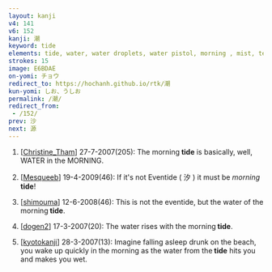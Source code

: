 ```yaml
---
layout: kanji
v4: 141
v6: 152
kanji: 潮
keyword: tide
elements: tide, water, water droplets, water pistol, morning , mist, ten, needle, early, sun, day, moon, month, flesh, part of the body, ten2, needle2
strokes: 15
image: E6BDAE
on-yomi: チョウ
redirect_to: https://hochanh.github.io/rtk/潮
kun-yomi: しお、うしお
permalink: /潮/
redirect_from:
 - /152/
prev: 沙
next: 源
---
```


1) [<a href="http://kanji.koohii.com/profile/Christine_Tham">Christine_Tham</a>] 27-7-2007(205): The morning<strong> tide</strong> is basically, well, WATER in the MORNING.

2) [<a href="http://kanji.koohii.com/profile/Mesqueeb">Mesqueeb</a>] 19-4-2009(46): If it&#039;s not Eventide ( 汐 ) it must be <em>morning</em><strong> tide</strong>!

3) [<a href="http://kanji.koohii.com/profile/shimouma">shimouma</a>] 12-6-2008(46): This is not the eventide, but the water of the morning<strong> tide</strong>.

4) [<a href="http://kanji.koohii.com/profile/dogen2">dogen2</a>] 17-3-2007(20): The water rises with the morning<strong> tide</strong>.

5) [<a href="http://kanji.koohii.com/profile/kyotokanji">kyotokanji</a>] 28-3-2007(13): Imagine falling asleep drunk on the beach, you wake up quickly in the morning as the water from the<strong> tide</strong> hits you and makes you wet.

